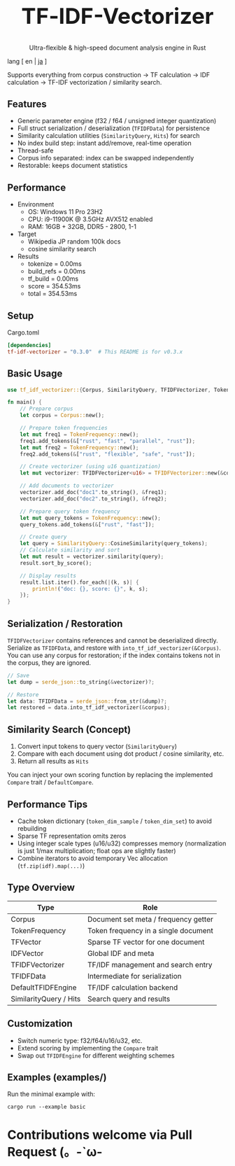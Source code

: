 <div align="center">
<h1 style="font-size: 50px">TF‑IDF-Vectorizer</h1>
<p>Ultra-flexible & high-speed document analysis engine in Rust</p>
</div>

lang [ en | [ja](./README-ja.md) ]

Supports everything from corpus construction → TF calculation → IDF calculation → TF-IDF vectorization / similarity search.

## Features
- Generic parameter engine (f32 / f64 / unsigned integer quantization)
- Full struct serialization / deserialization (`TFIDFData`) for persistence
- Similarity calculation utilities (`SimilarityQuery`, `Hits`) for search
- No index build step: instant add/remove, real-time operation
- Thread-safe
- Corpus info separated: index can be swapped independently
- Restorable: keeps document statistics

## Performance
- Environment
  - OS: Windows 11 Pro 23H2
  - CPU: i9-11900K @ 3.5GHz AVX512 enabled
  - RAM: 16GB + 32GB, DDR5 - 2800, 1-1
- Target
  - Wikipedia JP random 100k docs
  - cosine similarity search
- Results
  - tokenize = 0.00ms
  - build_refs = 0.00ms
  - tf_build = 0.00ms
  - score = 354.53ms
  - total = 354.53ms

## Setup
Cargo.toml
```toml
[dependencies]
tf-idf-vectorizer = "0.3.0"  # This README is for v0.3.x
```

## Basic Usage

```rust
use tf_idf_vectorizer::{Corpus, SimilarityQuery, TFIDFVectorizer, TokenFrequency};

fn main() {
    // Prepare corpus
    let corpus = Corpus::new();

    // Prepare token frequencies
    let mut freq1 = TokenFrequency::new();
    freq1.add_tokens(&["rust", "fast", "parallel", "rust"]);
    let mut freq2 = TokenFrequency::new();
    freq2.add_tokens(&["rust", "flexible", "safe", "rust"]);

    // Create vectorizer (using u16 quantization)
    let mut vectorizer: TFIDFVectorizer<u16> = TFIDFVectorizer::new(&corpus);

    // Add documents to vectorizer
    vectorizer.add_doc("doc1".to_string(), &freq1);
    vectorizer.add_doc("doc2".to_string(), &freq2);

    // Prepare query token frequency
    let mut query_tokens = TokenFrequency::new();
    query_tokens.add_tokens(&["rust", "fast"]);

    // Create query
    let query = SimilarityQuery::CosineSimilarity(query_tokens);
    // Calculate similarity and sort
    let mut result = vectorizer.similarity(query);
    result.sort_by_score();

    // Display results
    result.list.iter().for_each(|(k, s)| {
        println!("doc: {}, score: {}", k, s);
    });
}
```

## Serialization / Restoration
`TFIDFVectorizer` contains references and cannot be deserialized directly.  
Serialize as `TFIDFData`, and restore with `into_tf_idf_vectorizer(&Corpus)`.
You can use any corpus for restoration; if the index contains tokens not in the corpus, they are ignored.

```rust
// Save
let dump = serde_json::to_string(&vectorizer)?;

// Restore
let data: TFIDFData = serde_json::from_str(&dump)?;
let restored = data.into_tf_idf_vectorizer(&corpus);
```

## Similarity Search (Concept)
1. Convert input tokens to query vector (`SimilarityQuery`)
2. Compare with each document using dot product / cosine similarity, etc.
3. Return all results as `Hits`

You can inject your own scoring function by replacing the implemented `Compare` trait / `DefaultCompare`.

## Performance Tips
- Cache token dictionary (`token_dim_sample` / `token_dim_set`) to avoid rebuilding
- Sparse TF representation omits zeros
- Using integer scale types (u16/u32) compresses memory (normalization is just 1/max multiplication; float ops are slightly faster)
- Combine iterators to avoid temporary Vec allocation (`tf.zip(idf).map(...)`)

## Type Overview
| Type                | Role                                 |
|---------------------|--------------------------------------|
| Corpus              | Document set meta / frequency getter |
| TokenFrequency      | Token frequency in a single document |
| TFVector            | Sparse TF vector for one document    |
| IDFVector           | Global IDF and meta                  |
| TFIDFVectorizer     | TF/IDF management and search entry   |
| TFIDFData           | Intermediate for serialization       |
| DefaultTFIDFEngine  | TF/IDF calculation backend           |
| SimilarityQuery / Hits | Search query and results          |

## Customization
- Switch numeric type: f32/f64/u16/u32, etc.
- Extend scoring by implementing the `Compare` trait
- Swap out `TFIDFEngine` for different weighting schemes

## Examples (examples/)
Run the minimal example with:
```
cargo run --example basic
```

# Contributions welcome via Pull Request (。-`ω-